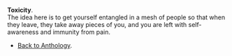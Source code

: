**Toxicity**.  
The idea here is to get yourself entangled in a mesh of people so that when they leave, they take away pieces of you, and you are left with self-awareness and immunity from pain.  

- <a href="https://kushalsamant.github.io/anthology.html">Back to Anthology</a>.  